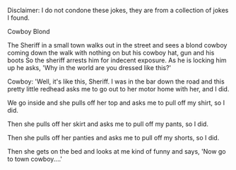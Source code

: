 Disclaimer: I do not condone these jokes, they are from a collection of jokes I found.

Cowboy Blond

The Sheriff in a small town walks out in the street and sees a blond cowboy coming down the walk with nothing on but his cowboy hat, gun and his boots So the sheriff arrests him for indecent exposure. As he is locking him up he asks, 'Why in the world are you dressed like this?'

Cowboy: 'Well, it's like this, Sheriff. I was in the bar down the road and this pretty little redhead asks me to go out to her motor home with her, and I did.

We go inside and she pulls off her top and asks me to pull off my shirt, so I did.

Then she pulls off her skirt and asks me to pull off my pants, so I did.

Then she pulls off her panties and asks me to pull off my shorts, so I did.

Then she gets on the bed and looks at me kind of funny and says, 'Now go to town cowboy....'

